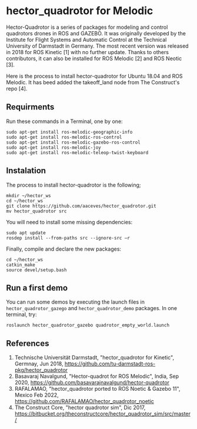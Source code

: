 # hector_quadrotor for Melodic

Hector-Quadrotor is a series of packages for modeling and control quadrotors drones in ROS and GAZEBO. It was originally developed by the Institute for Flight Systems and Automatic Control at the Technical University of Darmstadt in Germany. The most recent version was released in 2018 for ROS Kinetic [1] with no further update. Thanks to others contributors, it can also be installed for ROS Melodic [2] and ROS Neotic [3].

Here is the process to install hector-quadrotor for Ubuntu 18.04 and ROS Melodic. It has beed added the takeoff_land node from The Construct's repo [4].

## Requirments

Run these commands in a Terminal, one by one:
```
sudo apt-get install ros-melodic-geographic-info
sudo apt-get install ros-melodic-ros-control
sudo apt-get install ros-melodic-gazebo-ros-control
sudo apt-get install ros-melodic-joy
sudo apt-get install ros-melodic-teleop-twist-keyboard
```

## Instalation

The process to install hector-quadrotor is the following;
```
mkdir ~/hector_ws
cd ~/hector_ws
git clone https://github.com/aaceves/hector_quadrotor.git
mv hector_quadrotor src
```
You will need to install some missing dependencies:
```
sudo apt update
rosdep install --from-paths src --ignore-src –r 
```
Finally, compile and declare the new packages:
```
cd ~/hector_ws
catkin_make
source devel/setup.bash
```

## Run a first demo

You can run some demos by executing the launch files in ```hector_quadrotor_gazego``` and ```hector_quadrotor_demo``` packages.
In one terminal, try:
```
roslaunch hector_quadrotor_gazebo quadrotor_empty_world.launch
```

## References

1. Technische Universität Darmstadt, "hector_quadrotor for Kinetic", Germnay, Jun 2018, https://github.com/tu-darmstadt-ros-pkg/hector_quadrotor 
2. Basavaraj Navalgund, "Hector-quadrot for ROS Melodic", India, Sep 2020, https://github.com/basavarajnavalgund/hector-quadrotor 
3. RAFALAMAO, "hector_quadrotor ported to ROS Noetic & Gazebo 11", Mexico Feb 2022, https://github.com/RAFALAMAO/hector_quadrotor_noetic 
4. The Construct Core, "hector quadrotor sim", Dic 2017, https://bitbucket.org/theconstructcore/hector_quadrotor_sim/src/master/
